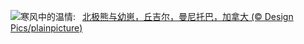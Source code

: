 ![](https://www.bing.com/th?id=OHR.PolarBearHug_ZH-CN0696077546_UHD.jpg&w=1000)寒风中的温情:&nbsp;&ensp;[北极熊与幼崽，丘吉尔，曼尼托巴，加拿大 (© Design Pics/plainpicture)](https://www.bing.com/th?id=OHR.PolarBearHug_ZH-CN0696077546_UHD.jpg)
<br><br/>

